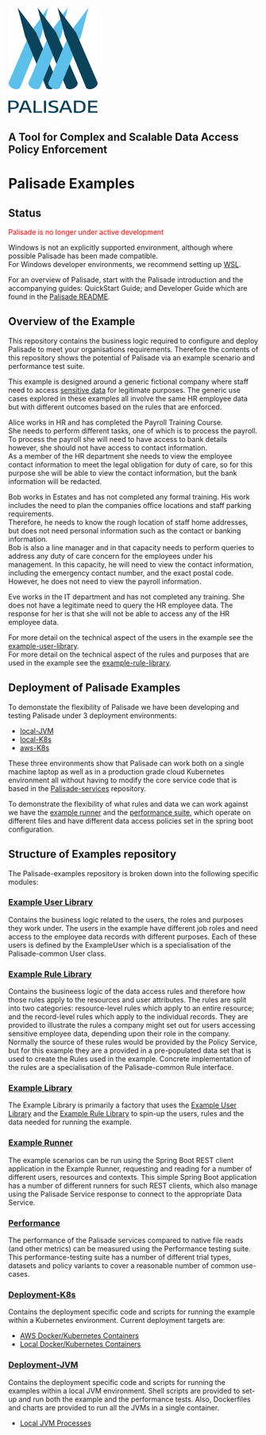 <!--
 Copyright 2018-2021 Crown Copyright

 Licensed under the Apache License, Version 2.0 (the "License");
 you may not use this file except in compliance with the License.
 You may obtain a copy of the License at

     http://www.apache.org/licenses/LICENSE-2.0

 Unless required by applicable law or agreed to in writing, software
 distributed under the License is distributed on an "AS IS" BASIS,
 WITHOUT WARRANTIES OR CONDITIONS OF ANY KIND, either express or implied.
 See the License for the specific language governing permissions and
 limitations under the License.
-->
# <img src="logos/logo.svg" width="180">

## A Tool for Complex and Scalable Data Access Policy Enforcement

# Palisade Examples

## Status
<span style="color:red">Palisade is no longer under active development</span>

Windows is not an explicitly supported environment, although where possible Palisade has been made compatible.  
For Windows developer environments, we recommend setting up [WSL](https://docs.microsoft.com/en-us/windows/wsl/).

For an overview of Palisade, start with the Palisade introduction and the accompanying guides: QuickStart Guide; and Developer Guide which are found in the [Palisade README](https://github.com/gchq/Palisade/README.md).

## Overview of the Example
This repository contains the business logic required to configure and deploy Palisade to meet your organisations requirements. Therefore the contents of this repository shows the potential of Palisade via an example scenario and performance test suite.

This example is designed around a generic fictional company where staff need to access [sensitive data](https://github.com/gchq/synthetic-data-generator/tree/v0.0.4) for legitimate purposes.
The generic use cases explored in these examples all involve the same HR employee data but with different outcomes based on the rules that are enforced.

Alice works in HR and has completed the Payroll Training Course.  
She needs to perform different tasks, one of which is to process the payroll.
To process the payroll she will need to have access to bank details however, she should not have access to contact information.  
As a member of the HR department she needs to view the employee contact information to meet the legal obligation for duty of care, so for this purpose she will be able to view the contact information, but the bank information will be redacted. 

Bob works in Estates and has not completed any formal training.
His work includes the need to plan the companies office locations and staff parking requirements.  
Therefore, he needs to know the rough location of staff home addresses, but does not need personal information such as the contact or banking information.  
Bob is also a line manager and in that capacity needs to perform queries to address any duty of care concern for the employees under his management.
In this capacity, he will need to view the contact information, including the emergency contact number, and the exact postal code. However, he does not need to view the payroll information.

Eve works in the IT department and has not completed any training.
She does not have a legitimate need to query the HR employee data.
The response for her is that she will not be able to access any of the HR employee data. 

For more detail on the technical aspect of the users in the example see the [example-user-library](./example-user-library/README.md).  
For more detail on the technical aspect of the rules and purposes that are used in the example see the [example-rule-library](./example-rule-library/README.md).


## Deployment of Palisade Examples

To demonstate the flexibility of Palisade we have been developing and testing Palisade under 3 deployment environments:
- [local-JVM](./deployment-jvm/local-jvm/README.md)
- [local-K8s](./deployment-k8s/local-k8s/README.md)
- [aws-K8s](./deployment-k8s/aws-k8s/README.md)

These three environments show that Palisade can work both on a single machine laptop as well as in a production grade cloud Kubernetes environment all without having to modify the core service code that is based in the [Palisade-services](https://github.com/gchq/Palisade-services) repository.

To demonstrate the flexibility of what rules and data we can work against we have the [example runner](./deployment-k8s/local-k8s/example-runner) and the [performance suite](./performance/README.mde), which operate on different files and have different data access policies set in the spring boot configuration.

## Structure of Examples repository
The Palisade-examples repository is broken down into the following specific modules:

### [Example User Library](./example-user-library/README.md)
Contains the business logic related to the users, the roles and purposes they work under.
The users in the example have different job roles and need access to the employee data records with different purposes.
Each of these users is defined by the ExampleUser which is a specialisation of the Palisade-common User class.

### [Example Rule Library](./example-rule-library/README.md)
Contains the busineess logic of the data access rules and therefore how those rules apply to the resources and user attributes.
The rules are split into two categories: resource-level rules which apply to an entire resource; and the record-level rules which apply to the individual records.
They are provided to illustrate the rules a company might set out for users accessing sensitive employee data, depending upon their role in the company.
Normally the source of these rules would be provided by the Policy Service, but for this example they are a provided in a pre-populated data set that is used to create the Rules used in the example.
Concrete implementation of the rules are a specialisation of the Palisade-common Rule interface.

### [Example Library](./example-library/README.md)
The Example Library is primarily a factory that uses the [Example User Library](./example-user-library/README.md) and the [Example Rule Library](./example-rule-library/README.md) to spin-up the users, rules and the data needed for running the example.

### [Example Runner](./example-runner/README.md)
The example scenarios can be run using the Spring Boot REST client application in the Example Runner, requesting and reading for a number of different users, resources and contexts.
This simple Spring Boot application has a number of different runners for such REST clients, which also manage using the Palisade Service response to connect to the appropriate Data Service.

### [Performance](./performance/README.md)
The performance of the Palisade services compared to native file reads (and other metrics) can be measured using the Performance testing suite.
This performance-testing suite has a number of different trial types, datasets and policy variants to cover a reasonable number of common use-cases.

### [Deployment-K8s](./deployment-k8s/README.md)
Contains the deployment specific code and scripts for running the example within a Kubernetes environment.
Current deployment targets are:
* [AWS Docker/Kubernetes Containers](./deployment-k8s/aws-k8s/README.md)
* [Local Docker/Kubernetes Containers](./deployment-k8s/local-k8s/README.md)

### [Deployment-JVM](./deployment-jvm/README.md)
Contains the deployment specific code and scripts for running the examples within a local JVM environment.
Shell scripts are provided to set-up and run both the example and the performance tests.
Also, Dockerfiles and charts are provided to run all the JVMs in a single container.
* [Local JVM Processes](./deployment-jvm/local-jvm/README.md)
